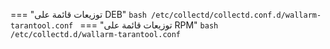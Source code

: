 === "توزيعات قائمة على DEB"
    ```bash
    /etc/collectd/collectd.conf.d/wallarm-tarantool.conf
    ```
=== "توزيعات قائمة على RPM"
    ```bash
    /etc/collectd.d/wallarm-tarantool.conf
    ```
